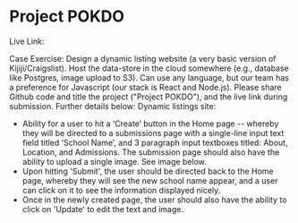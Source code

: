 # Project POKDO

Live Link: 

Case Exercise: Design a dynamic listing website (a very basic version of Kijiji/Craigslist). Host the data-store in the cloud somewhere (e.g., database like Postgres, image upload to S3). Can use any language, but our team has a preference for Javascript (our stack is React and Node.js). Please share Github code and title the project ("Project POKDO"), and the live link during submission. Further details below:
Dynamic listings site:

- Ability for a user to hit a ‘Create’ button in the Home page -- whereby they will be directed to a submissions page with a single-line input text field titled ‘School Name’, and 3 paragraph input textboxes titled: About, Location, and Admissions. The submission page should also have the ability to upload a single image. See image below.
- Upon hitting 'Submit', the user should be directed back to the Home page, whereby they will see the new school name appear, and a user can click on it to see the information displayed nicely.
- Once in the newly created page, the user should also have the ability to click on 'Update' to edit the text and image.
